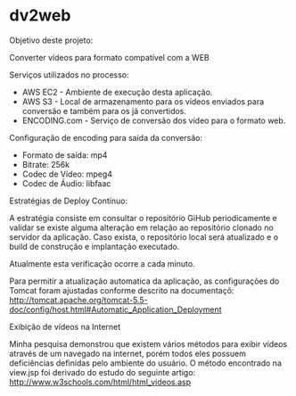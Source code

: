dv2web
======
Objetivo deste projeto:

Converter vídeos para formato compatível com a WEB

Serviços utilizados no processo:

* AWS EC2 - Ambiente de execução desta aplicação.
* AWS S3 - Local de armazenamento para os vídeos enviados para conversão e também para os já convertidos.
* ENCODING.com - Serviço de conversão dos vídeo para o formato web.

Configuração de encoding para saida da conversão:

* Formato de saída: mp4
* Bitrate: 256k
* Codec de Vídeo: mpeg4
* Codec de Áudio: libfaac

Estratégias de Deploy Contínuo:

A estratégia consiste em consultar o repositório GiHub periodicamente e validar se existe alguma alteração em relação ao repositório clonado no servidor da aplicação.
Caso exista, o repositório local será atualizado e o build de construção e implantação executado.

Atualmente esta verificação ocorre a cada minuto.

Para permitir a atualização automatica da aplicação, as configurações do Tomcat foram ajustadas conforme descrito na documentaçõ:
http://tomcat.apache.org/tomcat-5.5-doc/config/host.html#Automatic_Application_Deployment

Exibição de vídeos na Internet

Minha pesquisa demonstrou que existem vários métodos para exibir vídeos através de um navegado na internet, porém todos eles possuem deficiências definidas pelo ambiente do usuário.
O método encontrado na view.jsp foi derivado do estudo do seguinte artigo:
http://www.w3schools.com/html/html_videos.asp
